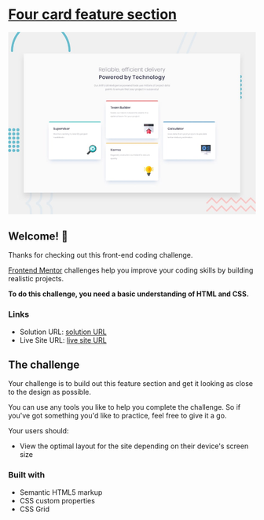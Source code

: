 # [Four card feature section](https://github.com/shawky55/Fronted-Mentor-Four-card-feature-section)

![Design preview for the Four card feature section coding challenge](./design/desktop-preview.jpg)

## Welcome! 👋

Thanks for checking out this front-end coding challenge.

[Frontend Mentor](https://www.frontendmentor.io) challenges help you improve your coding skills by building realistic projects.

**To do this challenge, you need a basic understanding of HTML and CSS.**

### Links

- Solution URL: [solution URL](https://github.com/shawky55/Fronted-Mentor-Four-card-feature-section)
- Live Site URL: [ live site URL](https://sh55-card-features-section.netlify.app/)

## The challenge

Your challenge is to build out this feature section and get it looking as close to the design as possible.

You can use any tools you like to help you complete the challenge. So if you've got something you'd like to practice, feel free to give it a go.

Your users should:

- View the optimal layout for the site depending on their device's screen size

### Built with

- Semantic HTML5 markup
- CSS custom properties
- CSS Grid
